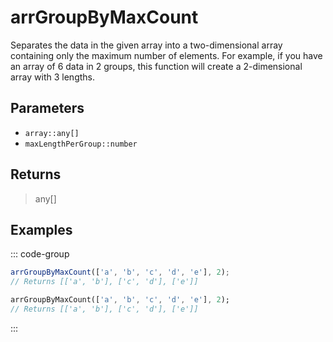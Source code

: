 # arrGroupByMaxCount <Badge type="tip" text="JavaScript" /><Badge type="info" text="Dart" />

Separates the data in the given array into a two-dimensional array containing only the maximum number of elements. For example, if you have an array of 6 data in 2 groups, this function will create a 2-dimensional array with 3 lengths.

## Parameters

- `array::any[]`
- `maxLengthPerGroup::number`

## Returns

> any[]

## Examples

::: code-group

```javascript [JavaScript]
arrGroupByMaxCount(['a', 'b', 'c', 'd', 'e'], 2);
// Returns [['a', 'b'], ['c', 'd'], ['e']]
```

```dart [Dart]
arrGroupByMaxCount(['a', 'b', 'c', 'd', 'e'], 2);
// Returns [['a', 'b'], ['c', 'd'], ['e']]
```

:::
